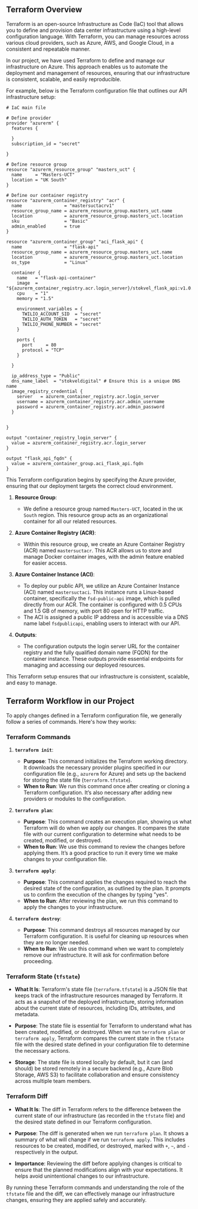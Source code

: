 ## Terraform Overview

Terraform is an open-source Infrastructure as Code (IaC) tool that allows you to define and provision data center infrastructure using a high-level configuration language. With Terraform, you can manage resources across various cloud providers, such as Azure, AWS, and Google Cloud, in a consistent and repeatable manner.

In our project, we have used Terraform to define and manage our infrastructure on Azure. This approach enables us to automate the deployment and management of resources, ensuring that our infrastructure is consistent, scalable, and easily reproducible.

For example, below is the Terraform configuration file that outlines our API infrastructure setup:


```hcl
# IaC main file

# Define provider
provider "azurerm" {
  features {

  }
  subscription_id = "secret"

}

# Define resource group
resource "azurerm_resource_group" "masters_uct" {
  name     = "Masters-UCT"
  location = "UK South"
}

# Define our container registry
resource "azurerm_container_registry" "acr" {
  name                = "mastersuctacrv1"
  resource_group_name = azurerm_resource_group.masters_uct.name
  location            = azurerm_resource_group.masters_uct.location
  sku                 = "Basic"
  admin_enabled       = true
}

resource "azurerm_container_group" "aci_flask_api" {
  name                = "flask-api"
  resource_group_name = azurerm_resource_group.masters_uct.name
  location            = azurerm_resource_group.masters_uct.location
  os_type             = "Linux"

  container {
    name   = "flask-api-container"
    image  = "${azurerm_container_registry.acr.login_server}/stokvel_flask_api:v1.0.2"
    cpu    = "1"
    memory = "1.5"

    environment_variables = {
      TWILIO_ACCOUNT_SID  = "secret"
      TWILIO_AUTH_TOKEN   = "secret"
      TWILIO_PHONE_NUMBER = "secret"
    }

    ports {
      port     = 80
      protocol = "TCP"
    }

  }

  ip_address_type = "Public"
  dns_name_label  = "stokveldigital" # Ensure this is a unique DNS name
  image_registry_credential {
    server   = azurerm_container_registry.acr.login_server
    username = azurerm_container_registry.acr.admin_username
    password = azurerm_container_registry.acr.admin_password
  }


}

output "container_registry_login_server" {
  value = azurerm_container_registry.acr.login_server
}

output "flask_api_fqdn" {
  value = azurerm_container_group.aci_flask_api.fqdn
}
```

This Terraform configuration begins by specifying the Azure provider, ensuring that our deployment targets the correct cloud environment.

1. **Resource Group**:
    - We define a resource group named `Masters-UCT`, located in the `UK South` region. This resource group acts as an organizational container for all our related resources.

2. **Azure Container Registry (ACR)**:
    - Within this resource group, we create an Azure Container Registry (ACR) named `mastersuctacr`. This ACR allows us to store and manage Docker container images, with the admin feature enabled for easier access.

3. **Azure Container Instance (ACI)**:
    - To deploy our public API, we utilize an Azure Container Instance (ACI) named `mastersuctaci`. This instance runs a Linux-based container, specifically the `fsd-public-api` image, which is pulled directly from our ACR. The container is configured with 0.5 CPUs and 1.5 GB of memory, with port 80 open for HTTP traffic.
    - The ACI is assigned a public IP address and is accessible via a DNS name label `fsdpublicapi`, enabling users to interact with our API.

4. **Outputs**:
    - The configuration outputs the login server URL for the container registry and the fully qualified domain name (FQDN) for the container instance. These outputs provide essential endpoints for managing and accessing our deployed resources.

This Terraform setup ensures that our infrastructure is consistent, scalable, and easy to manage.

## Terraform Workflow in our Project

To apply changes defined in a Terraform configuration file, we generally follow a series of commands. Here's how they works:

### Terraform Commands

1. **`terraform init`**:
    - **Purpose**: This command initializes the Terraform working directory. It downloads the necessary provider plugins specified in our configuration file (e.g., `azurerm` for Azure) and sets up the backend for storing the state file (`terraform.tfstate`).
    - **When to Run**: We run this command once after creating or cloning a Terraform configuration. It’s also necessary after adding new providers or modules to the configuration.

2. **`terraform plan`**:

    - **Purpose**: This command creates an execution plan, showing us what Terraform will do when we apply our changes. It compares the state file with our current configuration to determine what needs to be created, modified, or destroyed.
    - **When to Run**: We use this command to review the changes before applying them. It’s a good practice to run it every time we make changes to your configuration file.

3. **`terraform apply`**:

    - **Purpose**: This command applies the changes required to reach the desired state of the configuration, as outlined by the plan. It prompts us to confirm the execution of the changes by typing "yes".
    - **When to Run**: After reviewing the plan, we run this command to apply the changes to your infrastructure.

4. **`terraform destroy`**:

    - **Purpose**: This command destroys all resources managed by our Terraform configuration. It is useful for cleaning up resources when they are no longer needed.
    - **When to Run**: We use this command when we want to completely remove our infrastructure. It will ask for confirmation before proceeding.

### Terraform State (`tfstate`)

- **What It Is**: Terraform's state file (`terraform.tfstate`) is a JSON file that keeps track of the infrastructure resources managed by Terraform. It acts as a snapshot of the deployed infrastructure, storing information about the current state of resources, including IDs, attributes, and metadata.

- **Purpose**: The state file is essential for Terraform to understand what has been created, modified, or destroyed. When we run `terraform plan` or `terraform apply`, Terraform compares the current state in the `tfstate` file with the desired state defined in your configuration file to determine the necessary actions.

- **Storage**: The state file is stored locally by default, but it can (and should) be stored remotely in a secure backend (e.g., Azure Blob Storage, AWS S3) to facilitate collaboration and ensure consistency across multiple team members.

### Terraform Diff

- **What It Is**: The diff in Terraform refers to the difference between the current state of our infrastructure (as recorded in the `tfstate` file) and the desired state defined in our Terraform configuration.

- **Purpose**: The diff is generated when we run `terraform plan`. It shows a summary of what will change if we run `terraform apply`. This includes resources to be created, modified, or destroyed, marked with `+`, `~`, and `-` respectively in the output.

- **Importance**: Reviewing the diff before applying changes is critical to ensure that the planned modifications align with your expectations. It helps avoid unintentional changes to our infrastructure.

By running these Terraform commands and understanding the role of the `tfstate` file and the diff, we can effectively manage our infrastructure changes, ensuring they are applied safely and accurately.